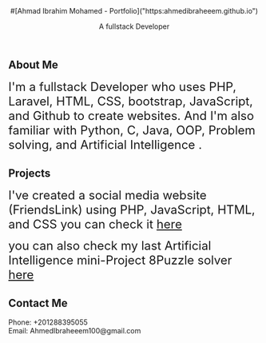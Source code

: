 <!DOCTYPE html>
<html lang="en">
<body id="page-top">

  <!-- Intro Header -->
  <header class="masthead">
    <div class="intro-body">
      <div class="container">
        <div class="row">
          <div class="col-lg-8 mx-auto">
            #[Ahmad Ibrahim Mohamed - Portfolio]("https:ahmedibraheeem.github.io")
            <p class="intro-text">A fullstack Developer</p>
            <a href="#about" class="btn btn-circle js-scroll-trigger">
              <i class="fa fa-angle-double-down animated"></i>
            </a>
          </div>
        </div>
      </div>
    </div>
  </header>

  <!-- About Section -->
  <section id="about" class="content-section text-center" background="img/contact-bg.jpg">
    <div class="container">
      <div class="row">
        <div class="col-lg-8 mx-auto">
          <h2>About Me</h2>
          <p> <font size="5">I'm a fullstack Developer who uses PHP, Laravel, HTML, CSS, bootstrap, JavaScript, and Github to create websites. And I'm also familiar with Python, C, Java, OOP, Problem solving, and Artificial Intelligence . </font></p>
        </div>
      </div>
    </div>
  </section>

  <!-- Download Section -->
  <section id="download" class="download-section content-section text-center">
    <div class="container">
      <div class="col-lg-8 mx-auto">
        <h2>Projects</h2>
        <p><font size="5">I've created a social media website (FriendsLink) using  PHP, JavaScript, HTML, and CSS you can check it <a href="https://ahmedibraheeem.github.io/FriendsLink">here</a> </font></p>
        <p><font size="5">you can also check my last Artificial Intelligence mini-Project 8Puzzle solver <a href="https://ahmedibraheeem.github.io/8Puzzle/">here</a></font></p>
      </div>
    </div>
  </section>

  <!-- Contact Section -->
  <section id="contact" class="content-section text-center">
    <div class="container">
      <div class="row">
        <div class="col-lg-8 mx-auto">
          <h2>Contact Me</h2>
            <p>Phone: +201288395055 <br> Email: AhmedIbraheeem100@gmail.com </p>


</body>

</html>
